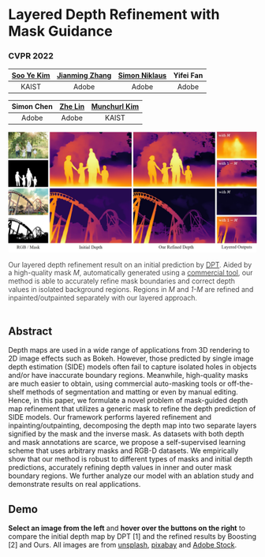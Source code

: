 # Layered Depth Refinement with Mask Guidance
### CVPR 2022

| [Soo Ye Kim](https://sites.google.com/view/sooyekim) | [Jianming Zhang](https://jimmie33.github.io/) | [Simon Niklaus](https://sniklaus.com/welcome) | Yifei Fan |
|:---:|:---:|:---:|:---:|
| KAIST | Adobe | Adobe | Adobe |  

| Simon Chen | [Zhe Lin](https://sites.google.com/site/zhelin625/) | [Munchurl Kim](https://www.viclab.kaist.ac.kr/) |
|:---:|:---:|:---:|
| Adobe | Adobe | KAIST |

![teaser](./images/teaser.jpg)

<div style="text-align: left; font-weight: 300; font-size: 13; line-height: 1.2">
Our layered depth refinement result on an initial prediction by <a href="https://github.com/isl-org/DPT">DPT</a>. Aided by a high-quality mask <i>M</i>, automatically generated using a <a href="https://www.remove.bg">commercial tool</a>, our method is able to accurately refine mask boundaries and correct depth values in isolated background regions. Regions in <i>M</i> and <i>1-M</i> are refined and inpainted/outpainted separately with our layered approach.
</div>
<br>

## Abstract
<div style="text-align: left">
Depth maps are used in a wide range of applications from 3D rendering to 2D image effects such as Bokeh. However, those predicted by single image depth estimation (SIDE) models often fail to capture isolated holes in objects and/or have inaccurate boundary regions. Meanwhile, high-quality masks are much easier to obtain, using commercial auto-masking tools or off-the-shelf methods of segmentation and matting or even by manual editing. Hence, in this paper, we formulate a novel problem of mask-guided depth map refinement that utilizes a generic mask to refine the depth prediction of SIDE models. Our framework performs layered refinement and inpainting/outpainting, decomposing the depth map into two separate layers signified by the mask and the inverse mask. As datasets with both depth and mask annotations are scarce, we propose a self-supervised learning scheme that uses arbitrary masks and RGB-D datasets. We empirically show that our method is robust to different types of masks and initial depth predictions, accurately refining depth values in inner and outer mask boundary regions. We further analyze our model with an ablation study and demonstrate results on real applications.
</div>

## Demo
<div style="text-align: left">
<b>Select an image from the left</b> and <b>hover over the buttons on the right</b> to compare the initial depth map by DPT [1] and the refined results by Boosting [2] and Ours. All images are from <a href="https://unsplash.com/">unsplash</a>, <a href="https://pixabay.com/">pixabay</a> and <a href="https://stock.adobe.com/">Adobe Stock</a>.  
</div>
